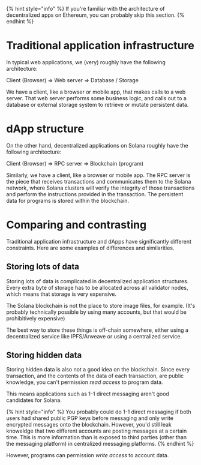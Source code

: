 {% hint style="info" %} If you're familiar with the architecture of
decentralized apps on Ethereum, you can probably skip this section.
{% endhint %}

# Traditional application infrastructure

In typical web applications, we (very) roughly have the following architecture:

Client (Browser) => Web server => Database / Storage

We have a client, like a browser or mobile app, that makes calls to a web
server. That web server performs some business logic, and calls out to a
database or external storage system to retrieve or mutate persistent data.

# dApp structure

On the other hand, decentralized applications on Solana roughly have the
following architecture:

Client (Browser) => RPC server => Blockchain (program)

Similarly, we have a client, like a browser or mobile app. The RPC server is the
piece that receives transactions and communicates them to the Solana network,
where Solana clusters will verify the integrity of those transactions and
perform the instructions provided in the transaction. The persistent data for
programs is stored within the blockchain.

# Comparing and contrasting

Traditional application infrastructure and dApps have significantly different
constraints. Here are some examples of differences and similarities.

## Storing lots of data

Storing lots of data is complicated in decentralized application structures.
Every extra byte of storage has to be allocated across all validator nodes,
which means that storage is very expensive.

The Solana blockchain is not the place to store image files, for example. (It's
probably technically possible by using many accounts, but that would be
prohibitively expensive)

The best way to store these things is off-chain somewhere, either using a
decentralized service like IPFS/Arweave or using a centralized service.

## Storing hidden data

Storing hidden data is also not a good idea on the blockchain. Since every
transaction, and the contents of the data of each transaction, are public
knowledge, you can't permission _read access_ to program data.

This means applications such as 1-1 direct messaging aren't good candidates for
Solana.

{% hint style="info" %} You probably could do 1-1 direct messaging if both users
had shared public PGP keys before messaging and only write encrypted messages
onto the blockchain. However, you'd still leak knoweldge that two different
accounts are posting messages at a certain time. This is more information than
is exposed to third parties (other than the messaging platform) in centralized
messaging platforms. {% endhint %}

However, programs can permission _write access_ to account data.
